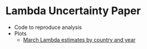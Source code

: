 # Lambda Uncertainty Paper

- Code to reproduce analysis
- Plots
    - [March Lambda estimates by country and year](https://github.com/sdaza/lambda-uncertainty/blob/master/output/plots/le_estimate_selection.pdf)

